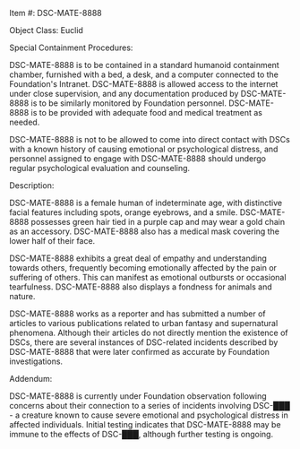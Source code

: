 Item #: DSC-MATE-8888

Object Class: Euclid

Special Containment Procedures:

DSC-MATE-8888 is to be contained in a standard humanoid containment chamber, furnished with a bed, a desk, and a computer connected to the Foundation's Intranet. DSC-MATE-8888 is allowed access to the internet under close supervision, and any documentation produced by DSC-MATE-8888 is to be similarly monitored by Foundation personnel. DSC-MATE-8888 is to be provided with adequate food and medical treatment as needed.

DSC-MATE-8888 is not to be allowed to come into direct contact with DSCs with a known history of causing emotional or psychological distress, and personnel assigned to engage with DSC-MATE-8888 should undergo regular psychological evaluation and counseling.

Description:

DSC-MATE-8888 is a female human of indeterminate age, with distinctive facial features including spots, orange eyebrows, and a smile. DSC-MATE-8888 possesses green hair tied in a purple cap and may wear a gold chain as an accessory. DSC-MATE-8888 also has a medical mask covering the lower half of their face.

DSC-MATE-8888 exhibits a great deal of empathy and understanding towards others, frequently becoming emotionally affected by the pain or suffering of others. This can manifest as emotional outbursts or occasional tearfulness. DSC-MATE-8888 also displays a fondness for animals and nature.

DSC-MATE-8888 works as a reporter and has submitted a number of articles to various publications related to urban fantasy and supernatural phenomena. Although their articles do not directly mention the existence of DSCs, there are several instances of DSC-related incidents described by DSC-MATE-8888 that were later confirmed as accurate by Foundation investigations.

Addendum:

DSC-MATE-8888 is currently under Foundation observation following concerns about their connection to a series of incidents involving DSC-███ - a creature known to cause severe emotional and psychological distress in affected individuals. Initial testing indicates that DSC-MATE-8888 may be immune to the effects of DSC-███, although further testing is ongoing.